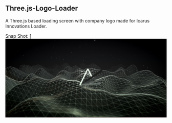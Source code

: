 ## Three.js-Logo-Loader
A Three.js based loading screen with company logo made for Icarus Innovations Loader.

Snap Shot:
[![Icarus Loader](screenshot.jpg)